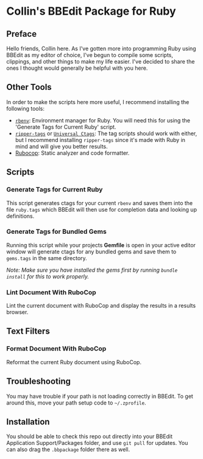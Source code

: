 # Collin's BBEdit Package for Ruby

## Preface
Hello friends, Collin here. As I've gotten more into programming Ruby using BBEdit as my editor of choice, I've begun to compile some scripts,  clippings, and other things to make my life easier. I've decided to share the ones I thought would generally be helpful with you here.

## Other Tools
In order to make the scripts here more useful, I recommend installing the following tools:

* [`rbenv`](https://github.com/rbenv/rbenv): Environment manager for Ruby. You will need this for using the 'Generate Tags for Current Ruby' script.
* [`ripper-tags`](https://github.com/tmm1/ripper-tags) or [`Universal Ctags`](https://github.com/universal-ctags/ctags): The tag scripts should work with either, but I recommend installing `ripper-tags` since it's made with Ruby in mind and will give you better results.
* [Rubocop](https://github.com/rubocop/rubocop): Static analyzer and code formatter.

## Scripts

### Generate Tags for Current Ruby
This script generates ctags for your current `rbenv` and saves them into the file `ruby.tags` which BBEdit will then use for completion data and looking up definitions.

### Generate Tags for Bundled Gems
Running this script while your projects **Gemfile** is open in your active editor window will generate ctags for any bundled gems and save them to `gems.tags` in the same directory.

*Note: Make sure you have installed the gems first by running `bundle install` for this to work properly.*

### Lint Document With RuboCop
Lint the current document with RuboCop and display the results in a results browser.

## Text Filters
### Format Document With RuboCop
Reformat the current Ruby document using RuboCop.

## Troubleshooting
You may have trouble if your path is not loading correctly in BBEdit. To get around this, move your path setup code to `~/.zprofile`.

## Installation

You should be able to check this repo out directly into your BBEdit Application Support/Packages folder, and use `git pull` for updates. You can also drag the `.bbpackage` folder there as well.
